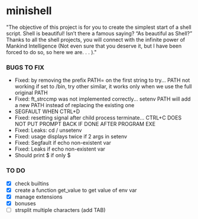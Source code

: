 # minishell
"﻿The objective of this project is for you to create the simplest start of a shell script. Shell is beautiful! Isn’t there a famous saying? “As beautiful as Shell?” Thanks to all the shell projects, you will connect with the infinite power of Mankind Intelligence (Not even sure that you deserve it, but I have been forced to do so, so here we are. . . )."


### BUGS TO FIX

* Fixed: by removing the prefix PATH= on the first string to try... PATH not working if set to /bin, try other similar, it works only when we use the full original PATH
* Fixed: ft_strccmp was not implemented correctly... setenv PATH will add a new PATH instead of replacing the existing one
* SEGFAULT WHEN CTRL+D 
* Fixed: resetting signal after child process terminate... CTRL+C DOES NOT PUT PROMPT BACK IF DONE AFTER PROGRAM EXE
* Fixed: Leaks: cd / unsetenv
* Fixed: usage displays twice if 2 args in setenv
* Fixed: Segfault if echo non-existent var 
* Fixed: Leaks if echo non-existent var
* Should print $ if only $


### TO DO

- [x] check builtins
- [x] create a function get_value to get value of env var
- [x] manage extensions
- [x] bonuses
- [ ] strsplit multiple characters (add TAB)
